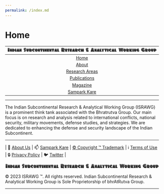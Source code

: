 ```yaml
---
permalink: /index.md
---
```

# **Home**

| [![ISRAWG Logo](docs/text_logo.png)](https://israwg.github.io/) |
| :-------------------------------------------------:     |
| [Home](docs/home.md)                                         |
| [About](docs/aboutus/about.md)                                       |
| [Research Areas](docs/aboutus/research.md)                           |
| [Publications](docs/publication/publications.md)                         |
| [Magazine](docs/magazine/magazine.md) |
| [Sampark Kare](docs/aboutus/sampark.md)                              |

___

The Indian Subcontinental Research & Analytical Working Group (ISRAWG) is a prominent think tank associated with the Bhratrutva Group. Our main focus is on research and analysis related to international conflicts, national security, military movements, defense studies, and strategies. We are dedicated to enhancing the defense and security landscape of the Indian Subcontinent.

___

| 📝 [About Us](docs/aboutus/about.md) | 📫 [Sampark Kare](docs/aboutus/sampark.md) | [© Copyright ™️ Trademark](docs/aboutus/copyright&trademark.md) | ℹ️  [Terms of Use](docs/aboutus/termsofuse.md) | 🔒 [Privacy Policy](docs/aboutus/privacy&policy.md) | 🐦 [Twitter](https://twitter.com/israwg_) |

![Indian Subcontinental Research & Analytical Working Group (ISRAWG)](docs/text_logo.png)

© 2023 ISRAWG ™️. All rights reserved. Indian Subcontinental Research & Analytical Working Group is Sole Proprietorship of bhrAtRutva Group.

___
